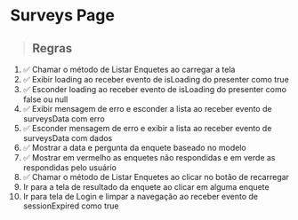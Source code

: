 # Surveys Page

> ## Regras

1. ✅ Chamar o método de Listar Enquetes ao carregar a tela
2. ✅ Exibir loading ao receber evento de isLoading do presenter como true
3. ✅ Esconder loading ao receber evento de isLoading do presenter como false ou null
4. ✅ Exibir mensagem de erro e esconder a lista ao receber evento de surveysData com erro
5. ✅ Esconder mensagem de erro e exibir a lista ao receber evento de surveysData com dados
6. ✅ Mostrar a data e pergunta da enquete baseado no modelo
7. ✅ Mostrar em vermelho as enquetes não respondidas e em verde as respondidas pelo usuário
8. ✅ Chamar o método de Listar Enquetes ao clicar no botão de recarregar
9. Ir para a tela de resultado da enquete ao clicar em alguma enquete
10. Ir para tela de Login e limpar a navegação ao receber evento de sessionExpired como true
